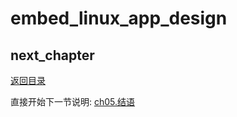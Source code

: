 # embed_linux_app_design

## next_chapter

[返回目录](./SUMMARY.md)

直接开始下一节说明: [ch05.结语](./ch05.CONCLUSION.md)
